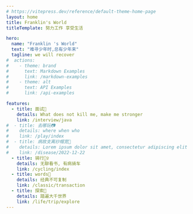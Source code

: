 ```yaml
---
# https://vitepress.dev/reference/default-theme-home-page
layout: home
title: Franklin's World
titleTemplate: 努力工作 享受生活

hero:
  name: "Franklin 's World"
  text: "难寻少年时,总有少年来"
  tagline: we will recover
#  actions:
#    - theme: brand
#      text: Markdown Examples
#      link: /markdown-examples
#    - theme: alt
#      text: API Examples
#      link: /api-examples

features:
  - title: 面试📔
    details: What does not kill me, make me stronger
    link: /interview/java
#  - title: 去哪玩📷
#    details: where when who
#    link: /play/index
#  - title: 病故支离纱帽宽🤕
#    details: Lorem ipsum dolor sit amet, consectetur adipiscing elit
#    link: /disease/2022-12-22
  - title: 骑行🚴‍♀️
    details: 无聊看书, 有病骑车
    link: /cycling/index
  - title: words🧐
    details: 经典不可复制
    link: /classic/transaction
  - title: 探索👀
    details: 踏遍大千世界
    link: /life/trip/explore
---
```


